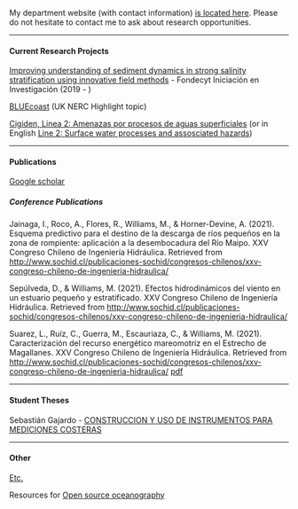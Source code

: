 My department website (with contact information) [is located here](http://obrasciviles.usm.cl/academicos/megan-williams/). Please do not hesitate to contact me to ask about research opportunities. 

***

#### Current Research Projects

[Improving understanding of sediment dynamics in strong salinity stratification using innovative field methods](pages/fondecyt_iniciacion.md) - Fondecyt Iniciación en Investigación (2019 - )

[BLUEcoast](https://projects.noc.ac.uk/bluecoast/) (UK NERC Highlight topic)

[Cigiden, Linea 2: Amenazas por procesos de aguas superficiales](https://www.cigiden.cl/amenazas-por-procesos-de-aguas-superficiales/) (or in English [Line 2: Surface water processes and assosciated hazards](https://www.cigiden.cl/en/research-line/l2-surface-water-processes-and-associated-hazards/))

***

#### Publications

[Google scholar](https://scholar.google.com/citations?hl=en&user=CoaAqroAAAAJ)

##### Conference Publications

Jainaga, I., Roco, A., Flores, R., Williams, M., & Horner-Devine, A. (2021). Esquema predictivo para el destino de la descarga de ríos pequeños en la zona de rompiente: aplicación a la desembocadura del Río Maipo. XXV Congreso Chileno de Ingeniería Hidráulica. Retrieved from http://www.sochid.cl/publicaciones-sochid/congresos-chilenos/xxv-congreso-chileno-de-ingenieria-hidraulica/ 

Sepúlveda, D., & Williams, M. (2021). Efectos hidrodinámicos del viento en un estuario pequeño y estratificado. XXV Congreso Chileno de Ingeniería Hidráulica. Retrieved from http://www.sochid.cl/publicaciones-sochid/congresos-chilenos/xxv-congreso-chileno-de-ingenieria-hidraulica/

Suarez, L., Ruíz, C., Guerra, M., Escauriaza, C., & Williams, M. (2021). Caracterización del recurso energético mareomotriz en el Estrecho de Magallanes. XXV Congreso Chileno de Ingeniería Hidráulica. Retrieved from http://www.sochid.cl/publicaciones-sochid/congresos-chilenos/xxv-congreso-chileno-de-ingenieria-hidraulica/ [pdf](files/Trabajo-39-Congreso-XXV.pdf)



***

#### Student Theses

Sebastián Gajardo - [CONSTRUCCION Y USO DE INSTRUMENTOS PARA MEDICIONES COSTERAS](https://repositorio.usm.cl/handle/11673/53354)

***

#### Other

[Etc.](pages/etc.md)

Resources for [Open source oceanography](pages/open_source_oceanography.md)
